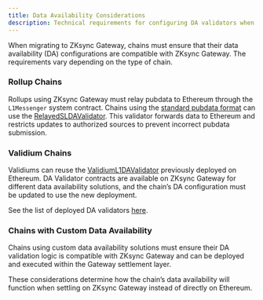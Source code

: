 ```yaml
---
title: Data Availability Considerations
description: Technical requirements for configuring DA validators when using ZKsync Gateway as a settlement layer.
---
```


When migrating to ZKsync Gateway, chains must ensure that their data availability (DA) configurations are compatible with ZKsync Gateway.
The requirements vary depending on the type of chain.

### Rollup Chains

Rollups using ZKsync Gateway must relay pubdata to Ethereum through the `L1Messenger` system contract.
Chains using the [standard pubdata format](https://github.com/matter-labs/era-contracts/blob/release-v27/docs/settlement_contracts/data_availability/rollup_da.md)
can use the [RelayedSLDAValidator](https://github.com/matter-labs/era-contracts/blob/release-v27/l1-contracts/contracts/state-transition/data-availability/RelayedSLDAValidator.sol).
This validator forwards data to Ethereum and restricts updates to authorized sources to prevent incorrect pubdata submission.

### Validium Chains

Validiums can reuse the [ValidiumL1DAValidator](https://github.com/matter-labs/era-contracts/blob/release-v27/l1-contracts/contracts/state-transition/data-availability/ValidiumL1DAValidator.sol)
previously deployed on Ethereum.
DA Validator contracts are available on ZKsync Gateway for different data availability solutions, and the chain’s DA configuration
must be updated to use the new deployment.

See the list of deployed DA validators [here](/zk-stack/running/validium#zksync-gateway).

### Chains with Custom Data Availability

Chains using custom data availability solutions must ensure their DA validation logic is compatible with ZKsync Gateway and
can be deployed and executed within the Gateway settlement layer.

These considerations determine how the chain’s data availability will function when settling on ZKsync Gateway instead of directly on Ethereum.
